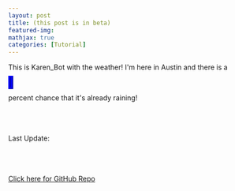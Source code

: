 ```yaml
---
layout: post
title: (this post is in beta)
featured-img:
mathjax: true
categories: [Tutorial]
---
```


<html>
<head>
  <script type="text/javascript">
      $(document).ready(function(){
        if( +$("#var_text").text()>80){
          $("#responding_text").html("<i>" + " (It's totally raining!)" + "</i>");
          }
        else if (+$("#var_text").text()>40) {
          $("#responding_text").html("<i>" + " (So Probably?)" + "</i>" );
          }
        else if (+$("#var_text").text()>10) {
          $("#responding_text").html( "<i>" + " (So maybe?)" + "</i>");
          }
        else {
          $("#responding_text").html( "<i>" + " (So Probably not)" + "</i>" );
          }
        });
  </script>
</head>

<body>

  <p>This is Karen_Bot with the weather! I'm here in Austin and there is a </p>
  <object type="text/html" id="var_text" data="https://storage.googleapis.com/is-it-raining/isitraining.txt" height="60" width="60" style="overflow:auto;border:5px ridge blue"></object><p>percent chance that it's already raining!</p>
  <p id="responding_text"></p>
  <br><br><br>
  <span>Last Update: </span><object type="text/html" id="var_text" data="https://storage.googleapis.com/is-it-raining/update_date.txt"></object>

  <br><br><br>
  <a href="">Click here for GitHub Repo</a>



</body>
</html>

